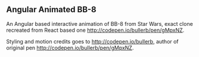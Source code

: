 ## Angular Animated BB-8

An Angular based interactive animation of BB-8 from Star Wars, exact clone recreated from React based one http://codepen.io/bullerb/pen/gMpxNZ.

Styling and motion credits goes to http://codepen.io/bullerb, author of original pen http://codepen.io/bullerb/pen/gMpxNZ.
